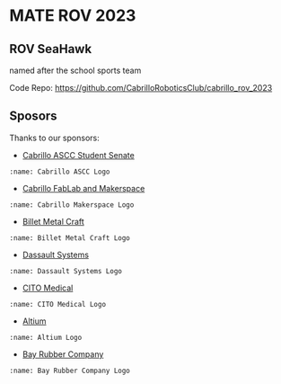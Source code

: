 # MATE ROV 2023

## ROV SeaHawk

named after the school sports team

Code Repo:
https://github.com/CabrilloRoboticsClub/cabrillo_rov_2023

## Sposors


Thanks to our sponsors:

* [Cabrillo ASCC Student Senate](https://www.cabrillo.edu/student-senate/)
```{image} /_static/materov2023/sponsors/logo-ascc-blue.png
:name: Cabrillo ASCC Logo
```

* [Cabrillo FabLab and Makerspace](https://cabrillomakerspace.com/)
```{image} /_static/materov2023/sponsors/cabrillo_makerspace.png
:name: Cabrillo Makerspace Logo
```

* [Billet Metal Craft](https://billetmetalcraft.com/)
```{image} /_static/materov2023/sponsors/billet_metal_craft.jpg
:name: Billet Metal Craft Logo
```

* [Dassault Systems](https://www.solidworks.com/)
```{image}  /_static/materov2023/sponsors/dassault_systems.png
:name: Dassault Systems Logo
```

* [CITO Medical](https://citomedical.com/)
```{image} /_static/materov2023/sponsors/cito_medical.jpg
:name: CITO Medical Logo
```

* [Altium](https://www.altium.com/)
```{image} /_static/materov2023/sponsors/altium.png
:name: Altium Logo
```

* [Bay Rubber Company](https://bayrubber.com/)
```{image} /_static/materov2023/sponsors/bay-rubber.jpg
:name: Bay Rubber Company Logo
```